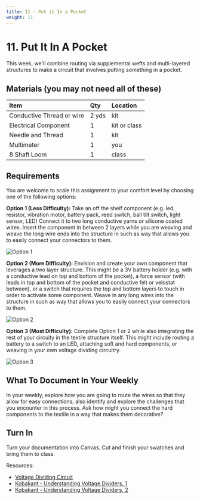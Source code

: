 ```yaml
---
title: 11 - Put it In a Pocket
weight: 11
---
```


# 11. Put It In A Pocket
This week, we'll combine routing via supplemental wefts and multi-layered structures to make a circuit that involves putting something in a pocket.



## Materials (you may not need all of these)
| Item | Qty  | Location
| :--- | :--- | :-- |
| Conductive Thread or wire | 2 yds | kit
| Electrical Component | 1 | kit or class
| Needle and Thread | 1 | kit
| Multimeter | 1 | you
| 8 Shaft Loom | 1 | class


## Requirements


You are welcome to scale this assignment to your comfort level by choosing one of the following options: 

__Option 1 (Less Difficulty):__
Take an off the shelf component (e.g. led, resistor, vibration motor, battery pack, reed switch, ball tilt switch, light sensor, LED) Connect it to two long conductive yarns or silicone coated wires. Insert the component in between 2 layers while you are weaving and weave the long wire ends into the structure in such as way that allows you to easily connect your connectors to them. 

![Option 1](/images/wk11_opt1.png)


__Option 2 (More Difficulty):__
Envision and create your own component that leverages a two layer structure. This might be a 3V battery holder (e.g. with a conductive lead on top and bottom of the pocket), a force sensor (with leads in top and bottom of the pocket and conductive felt or velostat between), or a switch that requires the top and bottom layers to touch in order to activate some component. Weave in any long wires into the structure in such as way that allows you to easily connect your connectors to them. 

![Option 2](/images/wk11_opt2.png)


__Option 3 (Most Difficulty):__
Complete Option 1 or 2 while also integrating the rest of your circuity in the textile structure itself. This might include routing a battery to a switch to an LED, attaching soft and hard components, or weaving in your own voltage dividing circuitry. 

![Option 3](/images/wk11_opt3.png)



## What To Document In Your Weekly
In your weekly, explore how you are going to route the wires so that they allow for easy connections; also identify and explore the challenges that you encounter in this process. Ask how might you connect the hard components to the textile in a way that makes them decorative?  

## Turn In
Turn your documentation into Canvas. Cut and finish your swatches and bring them to class.

Resources: 
- [Voltage Dividing Circuit](https://learn.sparkfun.com/tutorials/voltage-dividers/all)
- [Kobakant - Understanding Voltage Dividers, 1](https://www.kobakant.at/DIY/?p=8649)
- [Kobakant - Understanding Voltage Dividers, 2](https://www.kobakant.at/DIY/?p=6102)






